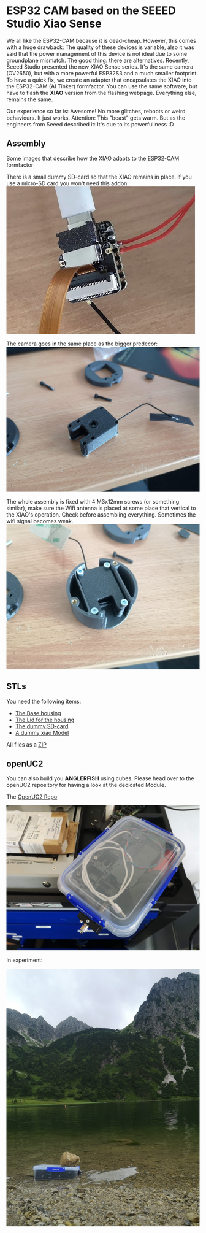# ESP32 CAM based on the SEEED Studio Xiao Sense

We all like the ESP32-CAM because it is dead-cheap. However, this comes with a huge drawback: The quality of these devices is variable, also it was said that the power management of this device is not ideal due to some groundplane mismatch. The good thing: there are alternatives.
Recently, Seeed Studio presented the new XIAO Sense series. It's the same camera (OV2650), but with a more powerful ESP32S3 and a much smaller footprint. To have a quick fix, we create an adapter that encapsulates the XIAO into the ESP32-CAM (AI Tinker) formfactor. You can use the same software, but have to flash the **XIAO** version from the flashing webpage. Everything else, remains the same.

Our experience so far is: Awesome! No more glitches, reboots or weird behaviours. It just works. Attention: This "beast" gets warm. But as the engineers from Seeed described it: It's due to its powerfuliness :D


## Assembly

Some images that describe how the XIAO adapts to the ESP32-CAM formfactor

There is a small dummy SD-card so that the XIAO remains in place. If you use a micro-SD card you won't need this addon:
![](./IMAGES/seeed/seeedconnected.png)

The camera goes in the same place as the bigger predecor:
![](./IMAGES/seeed/IMG_20230705_084950.jpg)

The whole assembly is fixed with 4 M3x12mm screws (or something similar), make sure the Wifi antenna is placed at some place that vertical to the XIAO's operation. Check before assembling everything. Sometimes the wifi signal becomes weak.
![](./IMAGES/seeed/IMG_20230705_085006.jpg)


## STLs

You need the following items:

- [The Base housing](./IMAGES/seeed/Assembly_Cube_SEEED_Xiao_Sense_Camera_adapter_v3_00_ESP32_XIAO_Adapter_base_2.stl)
- [The Lid for the housing](./IMAGES/seeed/Assembly_Cube_SEEED_Xiao_Sense_Camera_adapter_v3_00_ESP32_XIAO_Adapter_lid_3.stl)
- [The dummy SD-card](./IMAGES/seeed/Assembly_Cube_SEEED_Xiao_Sense_Camera_adapter_v3_00_ESP32_XIAO_Adapter_SDcard_4.stl)
- [A dummy xiao Model](./IMAGES/seeed/Assembly_Cube_SEEED_Xiao_Sense_Camera_adapter_v3_00_Seeeduino_Xiao_1.stl)

All files as a [ZIP](./IMAGES/seeed/Archiv.zip)


## openUC2

You can also build you **ANGLERFISH** using cubes. Please head over to the openUC2 repository for having a look at the dedicated Module.

The [OpenUC2 Repo](https://github.com/openUC2/openUC2-SEEED-XIAO-Camera)

![](./IMAGES/seeed/IMG_20230718_131610.jpg)

In experiment:

![](./IMAGES/seeed/IMG_20230722_124929.jpg)
